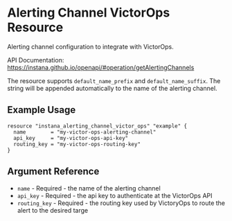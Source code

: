 # Alerting Channel VictorOps Resource

Alerting channel configuration to integrate with VictorOps.

API Documentation: <https://instana.github.io/openapi/#operation/getAlertingChannels>

The resource supports `default_name_prefix` and `default_name_suffix`. The string will be appended automatically
to the name of the alerting channel.

## Example Usage

```hcl
resource "instana_alerting_channel_victor_ops" "example" {
  name        = "my-victor-ops-alerting-channel"
  api_key     = "my-victor-ops-api-key"
  routing_key = "my-victor-ops-routing-key"
}
```

## Argument Reference

* `name` - Required - the name of the alerting channel
* `api_key` - Required - the api key to authenticate at the VictorOps API
* `routing_key` - Required - the routing key used by VictoryOps to route the alert to the desired targe
